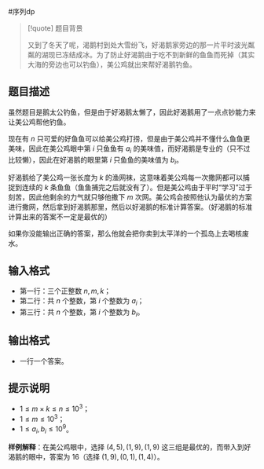 #序列dp 

> [!quote] 题目背景
> 
> 又到了冬天了呢，渴鹅村到处大雪纷飞，好渴鹅家旁边的那一片平时波光粼粼的湖现已冻结成冰。为了防止好渴鹅由于吃不到新鲜的鱼鱼而死掉（其实大海的旁边也可以钓鱼），美公鸡就出来帮好渴鹅钓鱼。

## 题目描述

虽然题目是鹅太公钓鱼，但是由于好渴鹅太懒了，因此好渴鹅用了一点点钞能力来让美公鸡帮他钓鱼。

现在有 $n$ 只可爱的好鱼鱼可以给美公鸡打捞，但是由于美公鸡并不懂什么鱼鱼更美味，因此在美公鸡眼中第 $i$ 只鱼鱼有 $a_i$ 的美味值，而好渴鹅是专业的（只不过比较懒），因此在好渴鹅的眼里第 $i$ 只鱼鱼的美味值为 $b_i$。

好渴鹅给了美公鸡一张长度为 $k$ 的渔网袜，这意味着美公鸡每一次撒网都可以捕捉到连续的 $k$ 条鱼鱼（鱼鱼捕完之后就没有了）。但是美公鸡由于平时“学习”过于刻苦，因此他剩余的力气就只够他撒下 $m$ 次网。美公鸡会按照他认为最优的方案进行撒网，然后拿到好渴鹅那里，然后以好渴鹅的标准计算答案。（好渴鹅的标准计算出来的答案不一定是最优的）

如果你没能输出正确的答案，那么他就会把你卖到太平洋的一个孤岛上去喝核废水。

## 输入格式

- 第一行：三个正整数 $n,m,k$；
- 第二行：共 $n$ 个整数，第 $i$ 个整数为 $a_i$；
- 第三行：共 $n$ 个整数，第 $i$ 个整数为 $b_i$。

## 输出格式

- 一行一个答案。

## 提示说明

- $1\le m\times k\le n\le 10^3$；
- $1\le m\le 10^3$；
- $1\le a_i,b_i\le 10^9$。

**样例解释**：在美公鸡眼中，选择 $(4,5),(1,9),(1,9)$ 这三组是最优的，而带入到好渴鹅的眼中，答案为 $16$（选择 $(1,9),(0,1),(1,4)$）。
